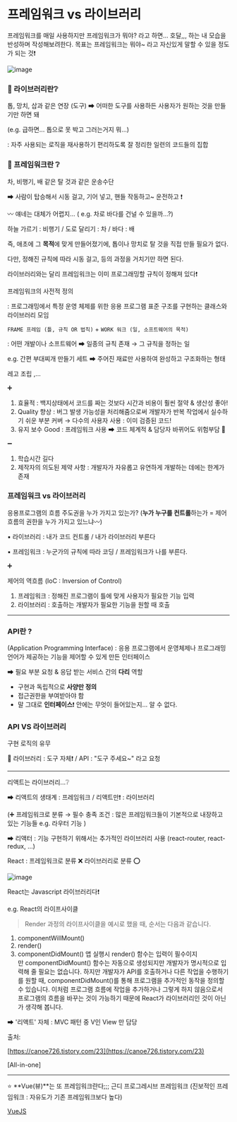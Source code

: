 # 프레임워크 vs 라이브러리

프레임워크를 매일 사용하지만 프레임워크가 뭐야? 라고 하면... 호달,,, 하는 내 모습을 반성하며 작성해보려한다. 목표는 프레임워크는 뭐야~ 라고 자신있게 말할 수 있을 정도가 되는 것❗ 

![image](https://user-images.githubusercontent.com/61124319/133632316-662f93e1-54d3-4563-841b-f01c69d0bdec.png)

### 🤔 라이브러리란❔

톱, 망치, 삽과 같은 연장 (도구) ➡ 어떠한 도구를 사용하든 사용자가 원하는 것을 만들기만 하면 돼

(e.g. 급하면... 톱으로 못 박고 그러는거지 뭐...)

: 자주 사용되는 로직을 재사용하기 편리하도록 잘 정리한 일련의 코드들의 집합

### 🧐 프레임워크란 ❔

차, 비행기, 배 같은 탈 것과 같은 운송수단 

➡ 사람이 탑승해서 시동 걸고, 기어 넣고, 핸들 작동하고~ 운전하고 ❗ 

〰 얘네는 대체가 어렵지... ( e.g. 차로 바다를 건널 수 있을까...?)

하늘 가르기 : 비행기 / 도로 달리기 : 차 / 바다 : 배 

즉, 애초에 그 **목적**에 맞게 만들어졌기에, 톱이나 망치로 탈 것을 직접 만들 필요가 없다. 

다만, 정해진 규칙에 따라 시동 걸고, 등의 과정을 거치기만 하면 된다.

 라이브러리와는 달리 프레임워크는 이미 프로그래밍할 규칙이 정해져 있다❗

프레임워크의 사전적 정의

: 프로그래밍에서 특정 운영 체제를 위한 응용 프로그램 표준 구조를 구현하는 클래스와 라이브러리 모임

`FRAME 프레임 (틀, 규칙 OR 법칙)` + `WORK 워크 (일, 소프트웨어의 목적)`

: 어떤 개발이나 소프트웨어 ➡ 일종의 규칙 존재 → 그 규칙을 정하는 일

e.g. 간편 부대찌개 만들기 세트 ➡ 주어진 재료만 사용하여 완성하고 구조화하는 형태

레고 조립 ,... 

➕ 

1. 효율적 : 백지상태에서 코드를 짜는 것보다 시간과 비용이 훨씬 절약  & 생산성 좋아!
2. Quality 향상 : 버그 발생 가능성을 처리해줌으로써 개발자가 반복 작업에서 실수하기 쉬운 부분 커버 → 다수의 사용자 사용 : 이미 검증된 코드!
3. 유지 보수 Good : 프레임워크 사용 ➡ 코드 체계적 & 담당자 바뀌어도 위험부담 🔽

➖

1. 학습시간 길다 
2. 제작자의 의도된 제약 사항 : 개발자가 자유롭고 유연하게 개발하는 데에는 한계가 존재 

### 프레임워크 vs 라이브러리

응용프로그램의 흐름 주도권을 누가 가지고 있는가? (**누가 누구를 컨트롤**하는가 = 제어 흐름의 권한을 누가 가지고 있느냐〰)

▪ 라이브러리 : 내가 코드 컨트롤 / 내가 라이브러리 부른다

▪ 프레임워크 : 누군가의 규칙에 따라 코딩 / 프레임워크가 나를 부른다. 

➕ 

제어의 역흐름 (IoC : Inversion of Control)

1. 프레임워크 : 정해진 프로그램이 틀에 맞게 사용자가 필요한 기능 입력
2. 라이브러리 : 호출하는 개발자가 필요한 기능을 원할 때 호출

---

### API란 ?

(Application Programming Interface) : 응용 프로그램에서 운영체제나 프로그래밍 언어가 제공하는 기능을 제어할 수 있게 만든 인터페이스

➡ 필요 부분 요청 & 응답 받는 서비스 간의 **다리** 역할 

- 구현과 독립적으로 **사양만 정의**
- 접근권한을 부여받아야 함
- 말 그대로 **인터페이스**❗ 안에는 무엇이 들어있는지... 알 수 없다.

### API VS 라이브러리

구현 로직의 유무

💬 라이브러리 : 도구 자체❗ / API : "도구 주세요~" 라고 요청

---

리액트는 라이브러리...❔

➡ 리액트의 생태계 : 프레임워크 / 리액트만❗ : 라이브러리

(➕ 프레임워크로 분류 → 필수 충족 조건 : 많은 프레임워크들이 기본적으로 내장하고 있는 기능들 e.g. 라우터 기능 )

➡ 리액터 : 기능 구현하기 위해서는 추가적인 라이브러리 사용 (react-router, react-redux, ...)

React : 프레임워크로 분류 ❌ 라이브러리로 분류 ⭕ 

![image](https://user-images.githubusercontent.com/61124319/133632355-1cc436c6-d4f6-496b-b1cd-4847b4c1d363.png)

React는 Javascript 라이브러리다❗ 

e.g. React의 라이프사이클

> Render 과정의 라이프사이클을 예시로 했을 때, 순서는 다음과 같습니다.
1) componentWillMount()
2) render()
3) componentDidMount()
앱 실행시 render() 함수는 입력이 필수이지만 componentDidMount() 함수는 자동으로 생성되지만 개발자가 명시적으로 입력해 줄 필요는 없습니다.
하지만 개발자가 API를 호출하거나 다른 작업을 수행하기를 원할 때, componentDidMount()를 통해 프로그램을 추가적인 동작을 정의할 수 있습니다.
이처럼 프로그램 흐름에 작업을 추가하거나 그렇게 하지 않음으로서 프로그램의 흐름을 바꾸는 것이 가능하기 때문에 React가 라이브러리인 것이 아닌가 생각해 봅니다.

➡ '리액트' 자체 : MVC 패턴 중 V인 View 만 담당

출처:

[https://canoe726.tistory.com/23](https://canoe726.tistory.com/23)

[All-in-one]

---

⭐ **Vue(뷰)**는 또 프레임워크란다;;; 근디 프로그레시브 프레임워크 (진보적인 프레임워크 : 자유도가 기존 프레임워크보다 높다)

[VueJS](http://www.incodom.kr/VueJS)

